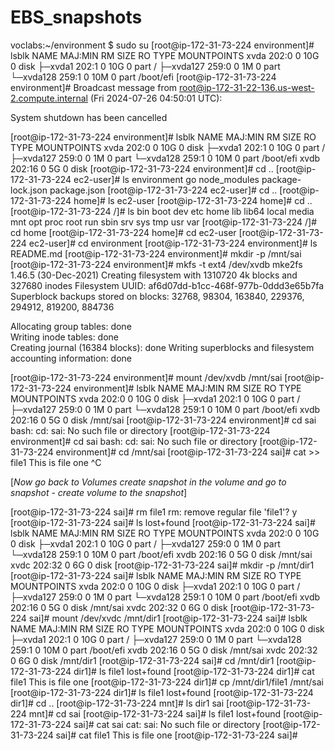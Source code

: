 # EBS_snapshots
voclabs:~/environment $ sudo su
[root@ip-172-31-73-224 environment]# lsblk
NAME      MAJ:MIN RM SIZE RO TYPE MOUNTPOINTS
xvda      202:0    0  10G  0 disk 
├─xvda1   202:1    0  10G  0 part /
├─xvda127 259:0    0   1M  0 part 
└─xvda128 259:1    0  10M  0 part /boot/efi
[root@ip-172-31-73-224 environment]# 
Broadcast message from root@ip-172-31-22-136.us-west-2.compute.internal (Fri 2024-07-26 04:50:01 UTC):

System shutdown has been cancelled


[root@ip-172-31-73-224 environment]# lsblk
NAME      MAJ:MIN RM SIZE RO TYPE MOUNTPOINTS
xvda      202:0    0  10G  0 disk 
├─xvda1   202:1    0  10G  0 part /
├─xvda127 259:0    0   1M  0 part 
└─xvda128 259:1    0  10M  0 part /boot/efi
xvdb      202:16   0   5G  0 disk 
[root@ip-172-31-73-224 environment]# cd ..
[root@ip-172-31-73-224 ec2-user]# ls
environment  go  node_modules  package-lock.json  package.json
[root@ip-172-31-73-224 ec2-user]# cd ..
[root@ip-172-31-73-224 home]# ls
ec2-user
[root@ip-172-31-73-224 home]# cd ..
[root@ip-172-31-73-224 /]# ls
bin  boot  dev  etc  home  lib  lib64  local  media  mnt  opt  proc  root  run  sbin  srv  sys  tmp  usr  var
[root@ip-172-31-73-224 /]# cd home
[root@ip-172-31-73-224 home]# cd ec2-user
[root@ip-172-31-73-224 ec2-user]# cd environment
[root@ip-172-31-73-224 environment]# ls
README.md
[root@ip-172-31-73-224 environment]# mkdir -p /mnt/sai
[root@ip-172-31-73-224 environment]# mkfs -t ext4 /dev/xvdb
mke2fs 1.46.5 (30-Dec-2021)
Creating filesystem with 1310720 4k blocks and 327680 inodes
Filesystem UUID: af6d07dd-b1cc-468f-977b-0ddd3e65b7fa
Superblock backups stored on blocks: 
        32768, 98304, 163840, 229376, 294912, 819200, 884736

Allocating group tables: done                            
Writing inode tables: done                            
Creating journal (16384 blocks): done
Writing superblocks and filesystem accounting information: done 

[root@ip-172-31-73-224 environment]# mount /dev/xvdb /mnt/sai
[root@ip-172-31-73-224 environment]# lsblk
NAME      MAJ:MIN RM SIZE RO TYPE MOUNTPOINTS
xvda      202:0    0  10G  0 disk 
├─xvda1   202:1    0  10G  0 part /
├─xvda127 259:0    0   1M  0 part 
└─xvda128 259:1    0  10M  0 part /boot/efi
xvdb      202:16   0   5G  0 disk /mnt/sai
[root@ip-172-31-73-224 environment]# cd sai
bash: cd: sai: No such file or directory
[root@ip-172-31-73-224 environment]# cd sai
bash: cd: sai: No such file or directory
[root@ip-172-31-73-224 environment]# cd /mnt/sai
[root@ip-172-31-73-224 sai]# cat >> file1
This is file one 
^C

[*Now go back to Volumes create snapshot in the volume
and go to snapshot - create volume to the snapshot*]


[root@ip-172-31-73-224 sai]# rm file1
rm: remove regular file 'file1'? y
[root@ip-172-31-73-224 sai]# ls
lost+found
[root@ip-172-31-73-224 sai]# lsblk
NAME      MAJ:MIN RM SIZE RO TYPE MOUNTPOINTS
xvda      202:0    0  10G  0 disk 
├─xvda1   202:1    0  10G  0 part /
├─xvda127 259:0    0   1M  0 part 
└─xvda128 259:1    0  10M  0 part /boot/efi
xvdb      202:16   0   5G  0 disk /mnt/sai
xvdc      202:32   0   6G  0 disk 
[root@ip-172-31-73-224 sai]# mkdir -p /mnt/dir1
[root@ip-172-31-73-224 sai]# lsblk
NAME      MAJ:MIN RM SIZE RO TYPE MOUNTPOINTS
xvda      202:0    0  10G  0 disk 
├─xvda1   202:1    0  10G  0 part /
├─xvda127 259:0    0   1M  0 part 
└─xvda128 259:1    0  10M  0 part /boot/efi
xvdb      202:16   0   5G  0 disk /mnt/sai
xvdc      202:32   0   6G  0 disk 
[root@ip-172-31-73-224 sai]# mount /dev/xvdc /mnt/dir1
[root@ip-172-31-73-224 sai]# lsblk
NAME      MAJ:MIN RM SIZE RO TYPE MOUNTPOINTS
xvda      202:0    0  10G  0 disk 
├─xvda1   202:1    0  10G  0 part /
├─xvda127 259:0    0   1M  0 part 
└─xvda128 259:1    0  10M  0 part /boot/efi
xvdb      202:16   0   5G  0 disk /mnt/sai
xvdc      202:32   0   6G  0 disk /mnt/dir1
[root@ip-172-31-73-224 sai]# cd /mnt/dir1
[root@ip-172-31-73-224 dir1]# ls
file1  lost+found
[root@ip-172-31-73-224 dir1]# cat file1
This is file one 
[root@ip-172-31-73-224 dir1]# cp /mnt/dir1/file1 /mnt/sai
[root@ip-172-31-73-224 dir1]# ls
file1  lost+found
[root@ip-172-31-73-224 dir1]# cd ..
[root@ip-172-31-73-224 mnt]# ls
dir1  sai
[root@ip-172-31-73-224 mnt]# cd sai
[root@ip-172-31-73-224 sai]# ls
file1  lost+found
[root@ip-172-31-73-224 sai]# cat sai
cat: sai: No such file or directory
[root@ip-172-31-73-224 sai]# cat file1
This is file one 
[root@ip-172-31-73-224 sai]# 
